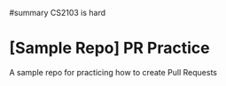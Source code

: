 #summary
CS2103 is hard
# [Sample Repo] PR Practice
A sample repo for practicing how to create Pull Requests

